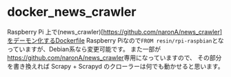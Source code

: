 # docker_news_crawler

Raspberry Pi 上で(news_crawler)[https://github.com/naronA/news_crawler]をデーモン化するDockerfile
Raspberry Piなので`FROM resin/rpi-raspbian`となっていますが、Debian系なら変更可能です。
また一部が<https://github.com/naronA/news_crawler>専用になっていますので、
その部分を書き換えれば Scrapy + Scrapyd のクローラーは何でも動かせると思います。
